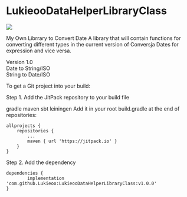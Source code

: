 # LukieooDataHelperLibraryClass
[![](https://jitpack.io/v/Lukieoo/LukieooDataHelperLibraryClass.svg)](https://jitpack.io/#Lukieoo/LukieooDataHelperLibraryClass)

My Own Librrary to Convert Date A library that will contain functions for converting different types in the current version of Conversja Dates for expression and vice versa.
 
 Version 1.0<br>
 Date to String/ISO<br>
 String to Date/ISO<br>
 
To get a Git project into your build:

Step 1. Add the JitPack repository to your build file

gradle
maven
sbt
leiningen
Add it in your root build.gradle at the end of repositories:

	allprojects {
		repositories {
			...
			maven { url 'https://jitpack.io' }
		}
	}
Step 2. Add the dependency

	dependencies {
	        implementation 'com.github.Lukieoo:LukieooDataHelperLibraryClass:v1.0.0'
	}
 
